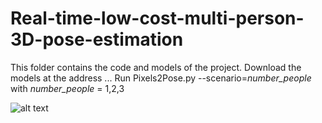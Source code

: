 # Real-time-low-cost-multi-person-3D-pose-estimation
This folder contains the code and models of the project. 
Download the models at the address ...
Run Pixels2Pose.py --scenario=*number_people* with *number_people* = 1,2,3 


![alt text](https://github.com/HWQuantum/Real-time-low-cost-multi-person-3D-pose-estimation/figure_1people.jpg?raw=true)
